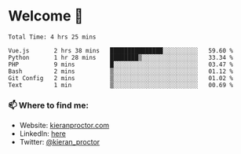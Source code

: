 # Welcome 🦘

<!--START_SECTION:waka-->

```text
Total Time: 4 hrs 25 mins

Vue.js       2 hrs 38 mins   ███████████████░░░░░░░░░░   59.60 %
Python       1 hr 28 mins    ████████▒░░░░░░░░░░░░░░░░   33.34 %
PHP          9 mins          █░░░░░░░░░░░░░░░░░░░░░░░░   03.47 %
Bash         2 mins          ▒░░░░░░░░░░░░░░░░░░░░░░░░   01.12 %
Git Config   2 mins          ▒░░░░░░░░░░░░░░░░░░░░░░░░   01.02 %
Text         1 min           ▒░░░░░░░░░░░░░░░░░░░░░░░░   00.69 %
```

<!--END_SECTION:waka-->

### 📫 Where to find me:

-   Website: [kieranproctor.com](https://kieranproctor.com/)
-   LinkedIn: [here](https://www.linkedin.com/in/kieran-proctor-086b5a159/)
-   Twitter: [@kieran_proctor](https://twitter.com/kieran_proctor)

